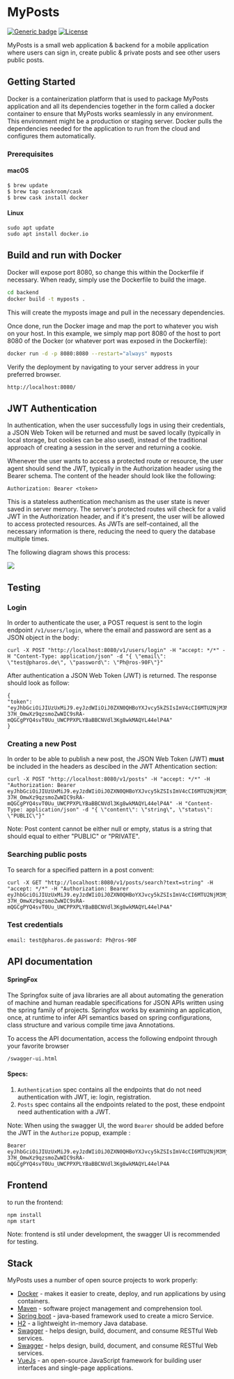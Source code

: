 #  MyPosts

[![Generic badge](https://img.shields.io/badge/version-1.0-<COLOR>.svg)]() [![License](http://img.shields.io/:license-mit-blue.svg)](https://github.com/jonashackt/spring-boot-vuejs/blob/master/LICENSE)


MyPosts is a small web application & backend for a mobile application where users can sign in, create public & private posts and see other users public posts.

## Getting Started

Docker is a containerization platform that is used to package MyPosts application and all its dependencies together in the form called a docker container to ensure that MyPosts works seamlessly in any environment. This environment might be a production or staging server. Docker pulls the dependencies needed for the application to run from the cloud and configures them automatically.

### Prerequisites

#### macOS

```
$ brew update
$ brew tap caskroom/cask
$ brew cask install docker
```

#### Linux

```
sudo apt update
sudo apt install docker.io
```

## Build and run with Docker

Docker will expose port 8080, so change this within the Dockerfile if necessary. When ready, simply use the Dockerfile to build the image.

```sh
cd backend
docker build -t myposts .
```
This will create the myposts image and pull in the necessary dependencies. 

Once done, run the Docker image and map the port to whatever you wish on your host. In this example, we simply map port 8080 of the host to port 8080 of the Docker (or whatever port was exposed in the Dockerfile):

```sh
docker run -d -p 8080:8080 --restart="always" myposts
```

Verify the deployment by navigating to your server address in your preferred browser.

`http://localhost:8080/`

## JWT Authentication

In authentication, when the user successfully logs in using their credentials, a JSON Web Token will be returned and must be saved locally (typically in local storage, but cookies can be also used), instead of the traditional approach of creating a session in the server and returning a cookie.

Whenever the user wants to access a protected route or resource, the user agent should send the JWT, typically in the Authorization header using the Bearer schema. The content of the header should look like the following:

`Authorization: Bearer <token>`

This is a stateless authentication mechanism as the user state is never saved in server memory. The server's protected routes will check for a valid JWT in the Authorization header, and if it's present, the user will be allowed to access protected resources. As JWTs are self-contained, all the necessary information is there, reducing the need to query the database multiple times.

The following diagram shows this process:

![](https://camo.githubusercontent.com/5871e9f0234542cd89bab9b9c100b20c9eb5b789/68747470733a2f2f63646e2e61757468302e636f6d2f636f6e74656e742f6a77742f6a77742d6469616772616d2e706e67) 

## Testing

### Login

In order to authenticate the user, a POST request is sent to the login endpoint `/v1/users/login`, where the email and password are sent as a JSON object in the body:
```
curl -X POST "http://localhost:8080/v1/users/login" -H "accept: */*" -H "Content-Type: application/json" -d "{ \"email\": \"test@pharos.de\", \"password\": \"Ph@ros-90F\"}"
```
After authentication a JSON Web Token (JWT) is returned. The response should look as follow:
```
{
"token": "eyJhbGciOiJIUzUxMiJ9.eyJzdWIiOiJ0ZXN0QHBoYXJvcy5kZSIsImV4cCI6MTU2NjM3MjQwMywiaWF0IjoxNTY2MzU0NDAzfQ.pnrYwU3F-37H_OmwXz9qzsmoZwWIC9sRA-mQGCgPYQ4svT0Uu_UWCPPXPLYBaBBCNVdl3Kg8wkMAQYL44elP4A"
}
```

### Creating a new Post

In order to be able to publish a new post, the JSON Web Token (JWT) **must** be included in the headers as descibed in the JWT Athentication section:
```
curl -X POST "http://localhost:8080/v1/posts" -H "accept: */*" -H "Authorization: Bearer eyJhbGciOiJIUzUxMiJ9.eyJzdWIiOiJ0ZXN0QHBoYXJvcy5kZSIsImV4cCI6MTU2NjM3MjQwMywiaWF0IjoxNTY2MzU0NDAzfQ.pnrYwU3F-37H_OmwXz9qzsmoZwWIC9sRA-mQGCgPYQ4svT0Uu_UWCPPXPLYBaBBCNVdl3Kg8wkMAQYL44elP4A" -H "Content-Type: application/json" -d "{ \"content\": \"string\", \"status\": \"PUBLIC\"}"
```
Note: Post content cannot be either null or empty, status is a string that should equal to either "PUBLIC" or "PRIVATE".

### Searching public posts
To search for a specified pattern in a post convent:

```
curl -X GET "http://localhost:8080/v1/posts/search?text=string" -H "accept: */*" -H "Authorization: Bearer eyJhbGciOiJIUzUxMiJ9.eyJzdWIiOiJ0ZXN0QHBoYXJvcy5kZSIsImV4cCI6MTU2NjM3MjQwMywiaWF0IjoxNTY2MzU0NDAzfQ.pnrYwU3F-37H_OmwXz9qzsmoZwWIC9sRA-mQGCgPYQ4svT0Uu_UWCPPXPLYBaBBCNVdl3Kg8wkMAQYL44elP4A"
```


###   Test credentials

`email: test@pharos.de`
`password: Ph@ros-90F`

## API documentation

#### SpringFox

The Springfox suite of java libraries are all about automating the generation of machine and human readable specifications for JSON APIs written using the spring family of projects. Springfox works by examining an application, once, at runtime to infer API semantics based on spring configurations, class structure and various compile time java Annotations.

To access the API documentation, access the following endpoint through your favorite browser

`/swagger-ui.html`

#### Specs:
1. `Authentication` spec contains all the endpoints that do not need authentication with JWT, ie: login, registration.
2. `Posts` spec contains all the endpoints related to the post, these endpoint need authentication with a JWT.

Note: When using the swagger UI, the word `Bearer` should be added before the JWT in the `Authorize` popup, example :
```
Bearer eyJhbGciOiJIUzUxMiJ9.eyJzdWIiOiJ0ZXN0QHBoYXJvcy5kZSIsImV4cCI6MTU2NjM3MjQwMywiaWF0IjoxNTY2MzU0NDAzfQ.pnrYwU3F-37H_OmwXz9qzsmoZwWIC9sRA-mQGCgPYQ4svT0Uu_UWCPPXPLYBaBBCNVdl3Kg8wkMAQYL44elP4A
```
## Frontend
to run the frontend:
```
npm install
npm start
```
Note: frontend is stil under development, the swagger UI is recommended for testing.

## Stack

MyPosts uses a number of open source projects to work properly:

* [Docker] - makes it easier to create, deploy, and run applications by using containers. 
* [Maven] - software project management and comprehension tool.
* [Spring boot] - java-based framework used to create a micro Service.
* [H2] - a lightweight in-memory Java database.
* [Swagger] - helps design, build, document, and consume RESTful Web services.
* [Swagger] - helps design, build, document, and consume RESTful Web services.
* [VueJs] - an open-source JavaScript framework for building user interfaces and single-page applications.

[Docker]: <https://www.docker.com/>
[Maven]: <https://maven.apache.org/>
[Spring boot]: <https://spring.io/projects/spring-boot>
[H2]: <https://www.h2database.com/html/main.html>
[Swagger]: <https://swagger.io/>
[VueJs]: <https://vuejs.org>
